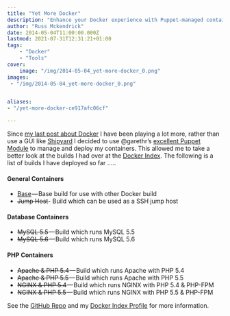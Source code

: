 ```yaml
---
title: "Yet More Docker"
description: "Enhance your Docker experience with Puppet-managed containers, featuring a suite of trusted builds for databases and PHP environments on the Docker Index."
author: "Russ Mckendrick"
date: 2014-05-04T11:00:00.000Z
lastmod: 2021-07-31T12:31:21+01:00
tags:
    - "Docker"
    - "Tools"
cover:
    image: "/img/2014-05-04_yet-more-docker_0.png" 
images:
 - "/img/2014-05-04_yet-more-docker_0.png"


aliases:
- "/yet-more-docker-ce917afc06cf"

---
```


Since [my last post about Docker](/2014/04/27/more-docker/) I have been playing a lot more, rather than use a GUI like [Shipyard](http://shipyard-project.com/) I decided to use @garethr’s [excellent Puppet Module](https://forge.puppetlabs.com/garethr/docker) to manage and deploy my containers. This allowed me to take a better look at the builds I had over at the [Docker Index](https://index.docker.io/). The following is a list of builds I have deployed so far …..

#### General Containers

- [Base](https://index.docker.io/u/russmckendrick/base/) — Base build for use with other Docker build
- <del>Jump Host</del>- Build which can be used as a SSH jump host

#### Database Containers

- <del>MySQL 5.5</del> — Build which runs MySQL 5.5
- <del>MySQL 5.6</del> — Build which runs MySQL 5.6

#### PHP Containers

- <del>Apache & PHP 5.4</del> — Build which runs Apache with PHP 5.4
- <del>Apache & PHP 5.5</del> — Build which runs Apache with PHP 5.5
- <del>NGINX & PHP 5.4</del> — Build which runs NGINX with PHP 5.4 & PHP-FPM
- <del>NGINX & PHP 5.5</del> — Build which runs NGINX with PHP 5.5 & PHP-FPM

See the [GitHub Repo](https://github.com/russmckendrick/docker) and my [Docker Index Profile](https://index.docker.io/u/russmckendrick/) for more information.
